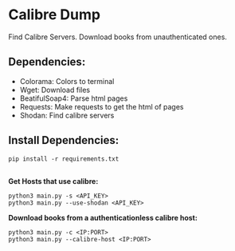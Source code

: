 # Calibre Dump

Find Calibre Servers. Download books from unauthenticated ones.

## Dependencies:
- Colorama: Colors to terminal
- Wget: Download files
- BeatifulSoap4: Parse html pages
- Requests: Make requests to get the html of pages
- Shodan: Find calibre servers

## Install Dependencies:
````shell script
pip install -r requirements.txt
````
##

**Get Hosts that use calibre:**
````shell script
python3 main.py -s <API_KEY>
python3 main.py --use-shodan <API_KEY>
````

**Download books from a authenticationless calibre host:**
````shell script
python3 main.py -c <IP:PORT>
python3 main.py --calibre-host <IP:PORT>
````